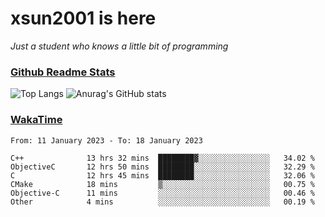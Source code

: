 # xsun2001 is here

*Just a student who knows a little bit of programming*

### [Github Readme Stats](https://github.com/anuraghazra/github-readme-stats)

![Top Langs](https://github-readme-stats.vercel.app/api/top-langs/?username=xsun2001&layout=compact&theme=radical) ![Anurag's GitHub stats](https://github-readme-stats.vercel.app/api?username=xsun2001&show_icons=true&theme=radical)

### [WakaTime](https://wakatime.com)

<!--START_SECTION:waka-->

```text
From: 11 January 2023 - To: 18 January 2023

C++              13 hrs 32 mins  ████████▓░░░░░░░░░░░░░░░░   34.02 %
ObjectiveC       12 hrs 50 mins  ████████░░░░░░░░░░░░░░░░░   32.29 %
C                12 hrs 45 mins  ████████░░░░░░░░░░░░░░░░░   32.06 %
CMake            18 mins         ▒░░░░░░░░░░░░░░░░░░░░░░░░   00.75 %
Objective-C      11 mins         ░░░░░░░░░░░░░░░░░░░░░░░░░   00.46 %
Other            4 mins          ░░░░░░░░░░░░░░░░░░░░░░░░░   00.19 %
```

<!--END_SECTION:waka-->
